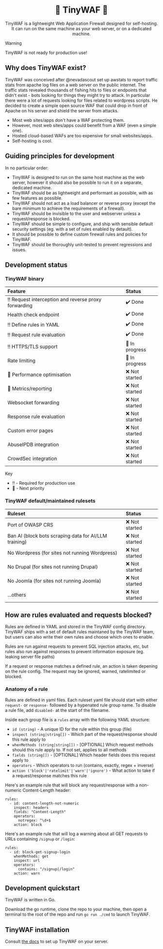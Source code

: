 <h1 align="center">🚧 TinyWAF 🚧</h1>

<p align="center">
TinyWAF is a lightweight Web Application Firewall designed for self-hosting.
It can run on the same machine as your web server, or on a dedicated machine.
</p>

> [!WARNING]
> TinyWAF is not ready for production use!


## Why does TinyWAF exist?

TinyWAF was conceived after @nevadascout set up awstats to report traffic stats
from apache log files on a web server on the public internet. The traffic stats
revealed thousands of fishing hits to files or endpoints that didn't exist - bots
looking for things they might try to attack. In particular there were a lot of
requests looking for files related to wordpress scripts. He decided to create a
simple open source WAF that could drop in front of Apache on his server and
shield the server from attacks.

* Most web sites/apps don't have a WAF protecting them.
* However, most web sites/apps could benefit from a WAF (even a simple one).
* Hosted cloud-based WAFs are too expensive for small websites/apps.
* Self-hosting is cool.


## Guiding principles for development

In no particular order:

* TinyWAF is designed to run on the same host machine as the web server, however
it should also be possible to run it on a separate, dedicated machine.
* TinyWAF should be as lightweight and performant as possible, with as few
features as possible.
* TinyWAF should not act as a load balancer or reverse proxy (except the bare
minimum to achieve the requirements of a firewall).
* TinyWAF should be invisible to the user and webserver unless a request/response
is blocked.
* TinyWAF should be simple to configure, and ship with sensible default
security settings (eg. with a set of rules enabled by detault).
* It should be possible to define custom firewall rules and policies for TinyWAF.
* TinyWAF should be thoroughly unit-tested to prevent regressions and issues.


## Development status

### TinyWAF binary

|**Feature**|**Status**|
|:---|:---|
| :bangbang: Request interception and reverse proxy forwarding | :heavy_check_mark: Done |
| Health check endpoint | :heavy_check_mark: Done |
| :bangbang: Define rules in YAML | :heavy_check_mark: Done |
| :bangbang: Request rule evaluation | :heavy_check_mark: Done |
| :bangbang: HTTPS/TLS support | :construction: In progress |
| Rate limiting | :construction: In progress |
| :large_orange_diamond: Performance optimisation | :x: Not started |
| :large_orange_diamond: Metrics/reporting | :x: Not started | <!-- aggregate telemetry for marketing site + reporting for TinyWAF Pro -->
| Websocket forwarding | :x: Not started | <!-- https://github.com/koding/websocketproxy -->
| Response rule evaluation | :x: Not started |
| Custom error pages | :x: Not started |
| AbuseIPDB integration | :x: Not started |
| CrowdSec integration | :x: Not started |

Key
* :bangbang: - Required for production use
* :large_orange_diamond: - Next priority

### TinyWAF default/maintained rulesets

|**Ruleset**|**Status**|
|:---|:---|
| Port of OWASP CRS | :x: Not started |
| Ban AI (block bots scraping data for AI/LLM training) | :x: Not started |
| No Wordpress (for sites not running Wordpress) | :x: Not started |
| No Drupal (for sites not running Drupal) | :x: Not started |
| No Joomla (for sites not running Joomla) | :x: Not started |
| ...others | :x: Not started |


## How are rules evaluated and requests blocked?

<!-- @todo: move this whole section to docs site -->

Rules are defined in YAML and stored in the TinyWAF config directory. TinyWAF
ships with a set of default rules maintaned by the TinyWAF team, but users can
also write their own rules and choose which ones to enable.

Rules are run against requests to prevent SQL injection attacks, etc, but
rules also run against responses to prevent information exposure (eg. leaking
server file paths)

If a request or response matches a defined rule, an action is taken depening on
the rule config. The request may be ignored, warned, ratelimited or blocked.


### Anatomy of a rule

Rules are defined in yaml files. Each ruleset yaml file should start with either
`request-` or `response-` followed by a hypenated rule group name. To disable a
rule file, add `disabled-` at the start of the filename.

Inside each group file is a `rules` array with the following YAML structure:

* `id (string)` - A unique ID for the rule within this group (file)
* `inspect (string|string[])` - Which part of the request/response should this rule apply to
* `whenMethods (string|string[])` - [OPTIONAL] Which request methods should this rule apply to. If not set, applies to all methods
* `fields (string[])` - [OPTIONAL] Which header fields does this request apply to
* `operators` - Which operators to run (contains, exactly, regex + inverse)
* `action ('block'|'ratelimit'|'warn'|'ignore')` - What action to take if a request/response matches this rule

Here's an example rule that will block any request/response with a non-numeric
Content-Length header:

```
rules:
  - id: content-length-not-numeric
    inspect: headers
    fields: "Content-Length"
    operators:
      notregex: ^\d+$
    action: block
```

Here's an example rule that will log a warning about all GET requests to URLs
containing `/signup` or `/login`:

```
rules:
  - id: block-get-signup-login
    whenMethods: get
    inspect: url
    operators:
      contains: "/signup|/login"
    action: warn
```

## Development quickstart

TinyWAF is written in Go.

Download the go runtime, clone the repo to your machine, then open a terminal to
the root of the repo and run `go run ./cmd` to launch TinyWAF.


## TinyWAF installation

Consult [the docs](https://tinywaf.com/docs/) to set up TinyWAF on your server.
